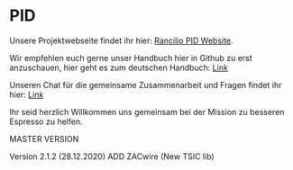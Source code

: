 # PID 

Unsere Projektwebseite findet ihr hier: [Rancilio PID Website](http://rancilio-pid.de/).

Wir empfehlen euch gerne unser Handbuch hier in Github zu erst anzuschauen,
hier geht es zum deutschen Handbuch: [Link](http://manual.rancilio-pid.de/de/)

Unseren Chat für die gemeinsame Zusammenarbeit und Fragen findet ihr hier: [Link](https://chat.rancilio-pid.de)

Ihr seid herzlich Willkommen uns gemeinsam bei der Mission zu besseren Espresso zu helfen. 

MASTER VERSION

Version 2.1.2  (28.12.2020) ADD ZACwire (New TSIC lib)

